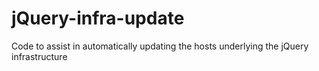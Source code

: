 # jQuery-infra-update
Code to assist in automatically updating the hosts underlying the jQuery infrastructure
